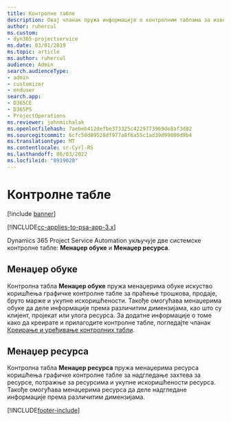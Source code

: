 ```yaml
---
title: Контролне табле
description: Овај чланак пружа информације о контролним таблама за извештавање које су укључене у програм Dynamics 365 Project Service Automation.
author: ruhercul
ms.custom:
- dyn365-projectservice
ms.date: 03/01/2019
ms.topic: article
ms.author: ruhercul
audience: Admin
search.audienceType:
- admin
- customizer
- enduser
search.app:
- D365CE
- D365PS
- ProjectOperations
ms.reviewer: johnmichalak
ms.openlocfilehash: 7aebeb412defbe373325c4229773969de8af3d82
ms.sourcegitcommit: 6cfc50d89528df977a8f6a55c1ad39d99800d9b4
ms.translationtype: MT
ms.contentlocale: sr-Cyrl-RS
ms.lasthandoff: 06/03/2022
ms.locfileid: "8919020"
---
```

# <a name="dashboards"></a>Контролне табле

[!include [banner](../includes/psa-now-project-operations.md)]

[!INCLUDE[cc-applies-to-psa-app-3.x](../includes/cc-applies-to-psa-app-3x.md)]

Dynamics 365 Project Service Automation укључује две системске контролне табле: **Менаџер обуке** и **Менаџер ресурса**.

## <a name="practice-manager"></a>Менаџер обуке 

Контролна табла **Менаџер обуке** пружа менаџерима обуке искуство коришћења графичке контролне табле за праћење трошкова, продаје, бруто марже и укупне искоришћености. Такође омогућава менаџерима обуке да деле информације према различитим димензијама, као што су клијент, пројекат или улога ресурса. За додатне информације о томе како да креирате и прилагодите контролне табле, погледајте чланак [Креирање и уређивање контролних табли](/dynamics365/customerengagement/on-premises/customize/create-edit-dashboards).

## <a name="resource-manager"></a>Менаџер ресурса 

Контролна табла **Менаџер ресурса** пружа менаџерима ресурса коришћења графичке контролне табле за надгледање захтева за ресурсе, потражње за ресурсима и укупне искоришћености ресурса. Такође омогућава менаџерима ресурса да деле надгледане информације према различитим димензијама.


[!INCLUDE[footer-include](../includes/footer-banner.md)]
